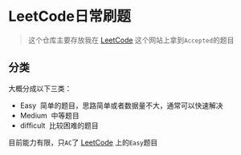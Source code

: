# LeetCode日常刷题

> 这个仓库主要存放我在 [LeetCode](https://leetcode.com/) 这个网站上拿到``Accepted``的题目

## 分类
大概分成以下三类：

- Easy
  简单的题目，思路简单或者数据量不大，通常可以快速解决
- Medium
  中等题目
- difficult
  比较困难的题目

目前能力有限，只``AC``了 [LeetCode](https://leetcode.com/) 上的``Easy``题目
